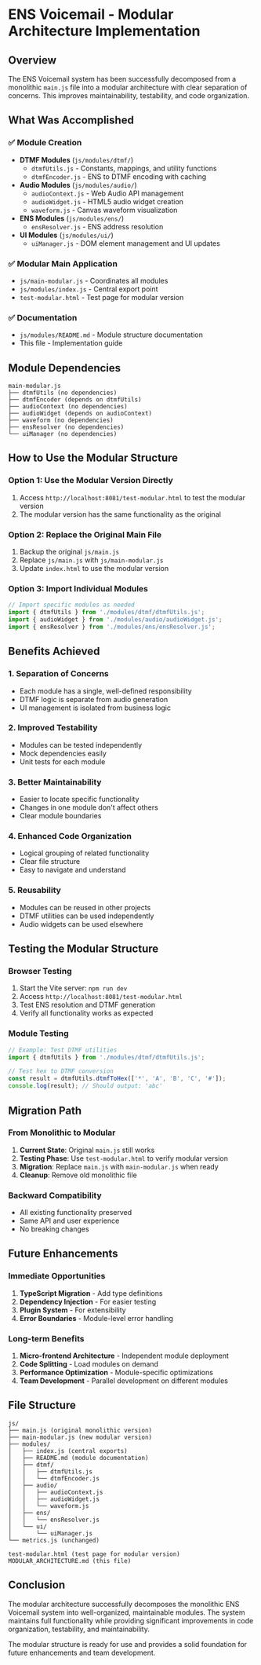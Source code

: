 # ENS Voicemail - Modular Architecture Implementation

## Overview

The ENS Voicemail system has been successfully decomposed from a monolithic `main.js` file into a modular architecture with clear separation of concerns. This improves maintainability, testability, and code organization.

## What Was Accomplished

### ✅ Module Creation
- **DTMF Modules** (`js/modules/dtmf/`)
  - `dtmfUtils.js` - Constants, mappings, and utility functions
  - `dtmfEncoder.js` - ENS to DTMF encoding with caching
- **Audio Modules** (`js/modules/audio/`)
  - `audioContext.js` - Web Audio API management
  - `audioWidget.js` - HTML5 audio widget creation
  - `waveform.js` - Canvas waveform visualization
- **ENS Modules** (`js/modules/ens/`)
  - `ensResolver.js` - ENS address resolution
- **UI Modules** (`js/modules/ui/`)
  - `uiManager.js` - DOM element management and UI updates

### ✅ Modular Main Application
- `js/main-modular.js` - Coordinates all modules
- `js/modules/index.js` - Central export point
- `test-modular.html` - Test page for modular version

### ✅ Documentation
- `js/modules/README.md` - Module structure documentation
- This file - Implementation guide

## Module Dependencies

```
main-modular.js
├── dtmfUtils (no dependencies)
├── dtmfEncoder (depends on dtmfUtils)
├── audioContext (no dependencies)
├── audioWidget (depends on audioContext)
├── waveform (no dependencies)
├── ensResolver (no dependencies)
└── uiManager (no dependencies)
```

## How to Use the Modular Structure

### Option 1: Use the Modular Version Directly
1. Access `http://localhost:8081/test-modular.html` to test the modular version
2. The modular version has the same functionality as the original

### Option 2: Replace the Original Main File
1. Backup the original `js/main.js`
2. Replace `js/main.js` with `js/main-modular.js`
3. Update `index.html` to use the modular version

### Option 3: Import Individual Modules
```javascript
// Import specific modules as needed
import { dtmfUtils } from './modules/dtmf/dtmfUtils.js';
import { audioWidget } from './modules/audio/audioWidget.js';
import { ensResolver } from './modules/ens/ensResolver.js';
```

## Benefits Achieved

### 1. **Separation of Concerns**
- Each module has a single, well-defined responsibility
- DTMF logic is separate from audio generation
- UI management is isolated from business logic

### 2. **Improved Testability**
- Modules can be tested independently
- Mock dependencies easily
- Unit tests for each module

### 3. **Better Maintainability**
- Easier to locate specific functionality
- Changes in one module don't affect others
- Clear module boundaries

### 4. **Enhanced Code Organization**
- Logical grouping of related functionality
- Clear file structure
- Easy to navigate and understand

### 5. **Reusability**
- Modules can be reused in other projects
- DTMF utilities can be used independently
- Audio widgets can be used elsewhere

## Testing the Modular Structure

### Browser Testing
1. Start the Vite server: `npm run dev`
2. Access `http://localhost:8081/test-modular.html`
3. Test ENS resolution and DTMF generation
4. Verify all functionality works as expected

### Module Testing
```javascript
// Example: Test DTMF utilities
import { dtmfUtils } from './modules/dtmf/dtmfUtils.js';

// Test hex to DTMF conversion
const result = dtmfUtils.dtmfToHex(['*', 'A', 'B', 'C', '#']);
console.log(result); // Should output: 'abc'
```

## Migration Path

### From Monolithic to Modular
1. **Current State**: Original `main.js` still works
2. **Testing Phase**: Use `test-modular.html` to verify modular version
3. **Migration**: Replace `main.js` with `main-modular.js` when ready
4. **Cleanup**: Remove old monolithic file

### Backward Compatibility
- All existing functionality preserved
- Same API and user experience
- No breaking changes

## Future Enhancements

### Immediate Opportunities
1. **TypeScript Migration** - Add type definitions
2. **Dependency Injection** - For easier testing
3. **Plugin System** - For extensibility
4. **Error Boundaries** - Module-level error handling

### Long-term Benefits
1. **Micro-frontend Architecture** - Independent module deployment
2. **Code Splitting** - Load modules on demand
3. **Performance Optimization** - Module-specific optimizations
4. **Team Development** - Parallel development on different modules

## File Structure

```
js/
├── main.js (original monolithic version)
├── main-modular.js (new modular version)
├── modules/
│   ├── index.js (central exports)
│   ├── README.md (module documentation)
│   ├── dtmf/
│   │   ├── dtmfUtils.js
│   │   └── dtmfEncoder.js
│   ├── audio/
│   │   ├── audioContext.js
│   │   ├── audioWidget.js
│   │   └── waveform.js
│   ├── ens/
│   │   └── ensResolver.js
│   └── ui/
│       └── uiManager.js
└── metrics.js (unchanged)

test-modular.html (test page for modular version)
MODULAR_ARCHITECTURE.md (this file)
```

## Conclusion

The modular architecture successfully decomposes the monolithic ENS Voicemail system into well-organized, maintainable modules. The system maintains full functionality while providing significant improvements in code organization, testability, and maintainability.

The modular structure is ready for use and provides a solid foundation for future enhancements and team development. 